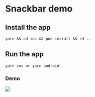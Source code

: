 # Snackbar demo

## Install the app

```react
yarn && cd ios && pod install && cd ..
```

## Run the app

```react
yarn ios or yarn android
```

### Demo
![](https://github.com/GGVidal/snackbar/blob/main/snackbar.gif)
